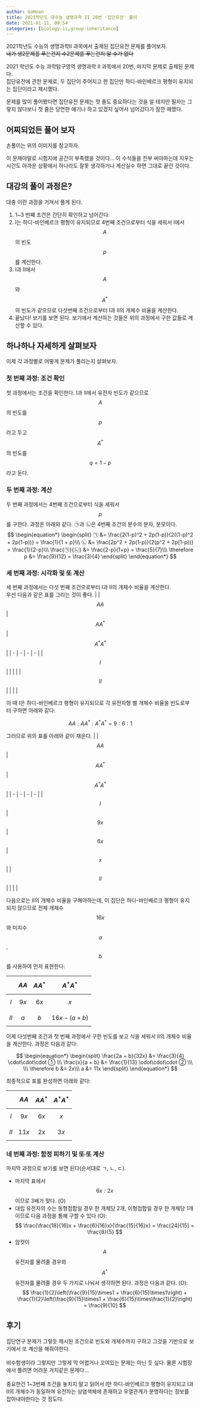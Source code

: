 ```yaml
---
author: GoHoon
title: 2021학년도 대수능 생명과학 II 20번 '집단유전' 풀이
date: 2021-01-11, 09:54
categories: [biology-ii,group-inheritance]
---
```

2021학년도 수능의 생명과학II 과목에서 출제된 집단유전 문제를 풀어보자.   
~~내가 생2문제를 푸는건지 수2문제를 푸는건지 알 수가 없다~~   
<!-- Excerpt -->
2021 학년도 수능 과학탐구영역 생명과학 II 과목에서 20번, 마지막 문제로 출제된 문제다.   
집단유전에 관한 문제로, 두 집단이 주어지고 한 집단만 하디-바인베르크 평형이 유지되는 집단이라고 제시했다.   

문제를 많이 풀어봤다면 집단유전 문제는 첫 줄도 중요하다는 것을 알 테지만 필자는 그렇지 않다보니 첫 줄은 당연한 얘기나 하고 있겠지 싶어서 넘어갔다가 잠깐 헤맸다.

## 어찌되었든 풀어 보자
손풀이는 위의 이미지를 참고하자.

이 문제야말로 시험지에 공간이 부족했을 것이다... 이 수식들을 전부 써야하는데 지우는 시간도 아까운 상황에서 하나라도 잘못 생각하거나 계산실수 하면 그대로 끝인 것이다.   

## 대강의 풀이 과정은?
대충 이런 과정을 거쳐서 풀게 된다.   
1. 1~3 번째 조건은 간단히 확인하고 넘어간다.
2. I는 하디-바인베르크 평형이 유지되므로 4번째 조건으로부터 식을 세워서 I에서 $$A$$의 빈도 $$p$$를 계산한다.
3. I과 II에서 $$A$$와 $$A^*$$의 빈도가 같으므로 다섯번째 조건으로부터 I과 II의 개체수 비율을 계산한다.
4. 끝났다! 보기를 보면 된다. 보기에서 계산하는 것들은 위의 과정에서 구한 값들로 계산할 수 있다.

## 하나하나 자세하게 살펴보자
이제 각 과정별로 어떻게 문제가 풀리는지 살펴보자.   

### 첫 번째 과정: 조건 확인
첫 과정에서는 조건을 확인한다. I과 II에서 유전자 빈도가 같으므로 $$A$$의 빈도를 $$p$$라고 두고 $$A^*$$의 빈도를 $$q = 1 - p$$라고 둔다.

### 두 번째 과정: 계산
두 번째 과정에서는 4번째 조건으로부터 식을 세워서 $$p$$를 구한다. 과정은 아래와 같다. ㉠과 ㉡은 4번째 조건의 분수의 분자, 분모이다.
$$
\begin{equation*}
\begin{split}
㉠ &= \frac{2(1-p)^2 + 2p(1-p)}{2((1-p)^2 + 2p(1-p))} = \frac{1}{1 + p}\\\
㉡ &= \frac{2p^2 + 2p(1-p)}{2(p^2 + 2p(1-p))} = \frac{1}{2-p}\\\
\frac{㉠}{㉡} &= \frac{2-p}{1+p} = \frac{5}{7}\\\
\therefore p &= \frac{9}{12} = \frac{3}{4}
\end{split}
\end{equation*}
$$

### 세 번째 과정: 시각화 및 ~~또~~ 계산
세 번째 과정에서는 다섯 번째 조건으로부터 I과 II의 개체수 비율을 계산한다.   
우선 다음과 같은 표를 그리는 것이 좋다.
| | $$AA$$ | $$AA^*$$ | $$A^*A^*$$ |
| - | - | - | - |
| $$I$$  |  |  |  |
| $$II$$ |  |  |  |

이 때 I은 하디-바인베르크 평형이 유지되므로 각 유전자형 별 개체수 비율을 빈도로부터 구하면 아래와 같다:

$$ AA : AA^* : A^*A^* = 9 : 6 : 1 $$

그러므로 위의 표를 아래와 같이 채운다.
| | $$AA$$ | $$AA^*$$ | $$A^*A^*$$ |
| - | - | - | - |
| $$I$$ | $$9x$$ | $$6x$$ | $$x$$ |
| $$II$$ |  |  |  |

다음으로는 II의 개체수 비율을 구해야하는데, 이 집단은 하디-바인베르크 평형이 유지되지 않으므로 전체 개체수 $$16x$$와 미지수 $$a$$, $$b$$를 사용하여 먼저 표현한다:

| | $$AA$$ | $$AA^*$$ | $$A^*A^*$$ |
| - | - | - | - |
| $$I$$ | $$9x$$ | $$6x$$ | $$x$$ |
| $$II$$ | $$a$$ | $$b$$ | $$16x - (a + b)$$ |

이제 다섯번째 조건과 첫 번째 과정에서 구한 빈도를 보고 식을 세워서 II의 개체수 비율을 계산한다. 과정은 다음과 같다:   

$$
\begin{equation*}
\begin{split}
\frac{2a + b}{32x} &= \frac{3}{4} \cdot\cdot\cdot ① \\\
\frac{x}{a + b} &= \frac{1}{13} \cdot\cdot\cdot ② \\\
\\\
\therefore b &= 2x\\\
a &= 11x
\end{split}
\end{equation*}
$$

최종적으로 표를 완성하면 아래와 같다:

| | $$AA$$ | $$AA^*$$ | $$A^*A^*$$ |
| - | - | - | - |
| $$I$$ | $$9x$$ | $$6x$$ | $$x$$ |
| $$II$$ | $$11x$$ | $$2x$$ | $$3x$$ |
 
### 네 번째 과정: 함정 피하기 및 ~~또 또~~ 계산
마지막 과정으로 보기를 보면 된다(순서대로 ㄱ, ㄴ, ㄷ).   
- 마지막 표에서 $$6x : 2x$$이므로 3배가 맞다. (O)
- 대립 유전자의 수는 동형접합일 경우 한 개체당 2개, 이형접합일 경우 한 개체당 1개이므로 다음 과정을 통해 구할 수 있다 (O):  
  $$ \frac{\frac{18}{16}x + \frac{6}{16}x}{\frac{15}{16}x} = \frac{24}{15} = \frac{8}{5} $$
- 암컷이 $$A$$유전자를 물려줄 경우와 $$A^*$$유전자를 물려줄 경우 두 가지로 나눠서 생각하면 된다. 과정은 다음과 같다. (O):  
  $$ \frac{1}{2}\left(\frac{9}{15}\times1 + \frac{6}{15}\times1\right) + \frac{1}{2}\left(\frac{9}{15}\times1 + \frac{6}{15}\times\frac{1}{2}\right) = \frac{9}{10} $$</div>

## 후기
집단연구 문제가 그렇듯 제시된 조건으로 빈도와 개체수까지 구하고 그것을 기반으로 보기에서 또 계산을 해줘야한다.   
&nbsp;   
비수험생이라 그렇지만 그렇게 막 어렵거나 꼬여있는 문제는 아닌 듯 싶다. 물론 시험장에서 풀려면 어려운 거지같은 문제다...   
&nbsp;   
중요한건 1~3번째 조건을 놓치지 말고 읽어서 I만 하디-바인베르크 평형이 유지되고 I과 II의 개체수가 동일하며 유전자는 상염색체에 존재하고 우열관계가 분명하다는 정보를 잡아내야한다는 것 정도다.
&nbsp;   
